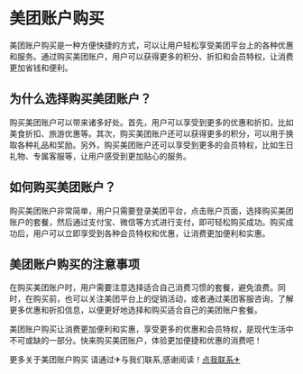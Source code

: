 # 美团账户购买

美团账户购买是一种方便快捷的方式，可以让用户轻松享受美团平台上的各种优惠和服务。通过购买美团账户，用户可以获得更多的积分、折扣和会员特权，让消费更加省钱和便利。

## 为什么选择购买美团账户？

购买美团账户可以带来诸多好处。首先，用户可以享受到更多的优惠和折扣，比如美食折扣、旅游优惠等。其次，购买美团账户还可以获得更多的积分，可以用于换取各种礼品和奖励。另外，购买美团账户还可以享受到更多的会员特权，比如生日礼物、专属客服等，让用户感受到更加贴心的服务。

## 如何购买美团账户？

购买美团账户非常简单，用户只需要登录美团平台，点击账户页面，选择购买美团账户的套餐，然后通过支付宝、微信等方式进行支付，即可轻松购买成功。购买成功后，用户可以立即享受到各种会员特权和优惠，让消费更加便利和实惠。

## 美团账户购买的注意事项

在购买美团账户时，用户需要注意选择适合自己消费习惯的套餐，避免浪费。同时，在购买前，也可以关注美团平台上的促销活动，或者通过美团客服咨询，了解更多优惠和折扣信息，以便更好地选择和购买适合自己的美团账户套餐。

美团账户购买让消费更加便利和实惠，享受更多的优惠和会员特权，是现代生活中不可或缺的一部分。快来购买美团账户，体验更加便捷和优惠的消费吧！

更多关于美团账户购买 请通过✈与我们联系,感谢阅读！[点我联系✈](https://pro.k02.cc)